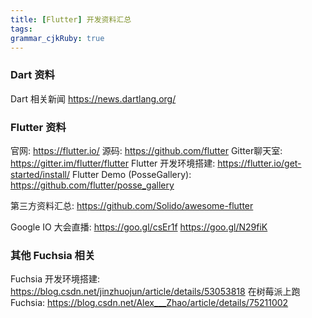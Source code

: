 ```yaml
---
title: [Flutter] 开发资料汇总
tags: 
grammar_cjkRuby: true
---
```


### Dart 资料
Dart 相关新闻 https://news.dartlang.org/

### Flutter 资料
官网: https://flutter.io/
源码: https://github.com/flutter
Gitter聊天室: https://gitter.im/flutter/flutter
Flutter 开发环境搭建:
https://flutter.io/get-started/install/
Flutter Demo (PosseGallery):
https://github.com/flutter/posse_gallery

第三方资料汇总:
https://github.com/Solido/awesome-flutter

Google IO 大会直播:
https://goo.gl/csEr1f
https://goo.gl/N29fiK

### 其他 Fuchsia 相关
Fuchsia 开发环境搭建:
https://blog.csdn.net/jinzhuojun/article/details/53053818
在树莓派上跑 Fuchsia:
https://blog.csdn.net/Alex___Zhao/article/details/75211002